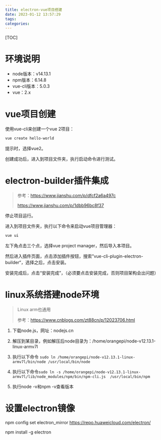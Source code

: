 ```yaml
---
title: electron-vue项目搭建
date: 2023-01-12 13:57:29
tags:
categories:
---
```


[TOC]

# 环境说明

* node版本：v14.13.1
* npm版本：6.14.8
* vue-cli版本：5.0.3
* vue：2.x



# vue项目创建

使用vue-cli来创建一个vue 2项目：

```sh
vue create hello-world
```

提示时，选择vue2。

创建成功后，进入到项目文件夹，执行启动命令进行测试。



# electron-builder插件集成

> 参考：https://www.jianshu.com/p/dfcf2a6a497c
>
> https://www.jianshu.com/p/1dbb96bc8f37

停止项目运行。

进入到项目文件夹，执行以下命令来启动vue项目管理器：

```sh
vue ui
```

左下角点击三个点，选择vue project manager，然后导入本项目。

然后进入插件页面，点击添加插件按钮，搜索”vue-cli-plugin-electron-builder“，选择之后，点击安装。

安装完成后，点击“安装完成”，（必须要点击安装完成，否则项目架构会出问题）



# linux系统搭建node环境

> Linux arm也通用
>
> 参考：https://www.cnblogs.com/zt88cn/p/12023706.html

1. 下载node.js，网址：nodejs.cn
2. 解压到某目录，例如解压后node目录为：/home/orangepi/node-v12.13.1-linux-armv7l
3. 执行以下命令 ```sudo ln /home/orangepi/node-v12.13.1-linux-armv7l/bin/node /usr/local/bin/node```

4. 执行以下命令```sudo ln -s /home/orangepi/node-v12.13.1-linux-armv7l/lib/node_modules/npm/bin/npm-cli.js  /usr/local/bin/npm```

5. 执行node -v和npm -v查看版本



# 设置electron镜像

npm config set electron_mirror https://repo.huaweicloud.com/electron/ 

npm install -g electron





